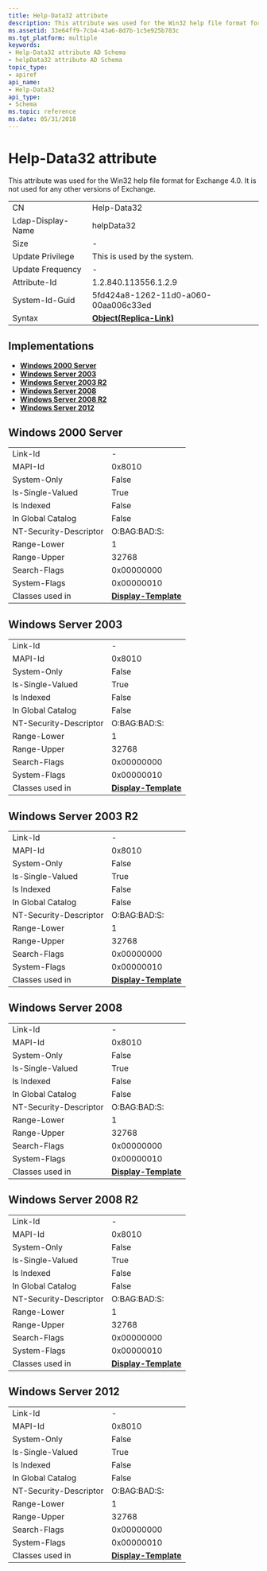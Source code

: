 ```yaml
---
title: Help-Data32 attribute
description: This attribute was used for the Win32 help file format for Exchange 4.0. It is not used for any other versions of Exchange.
ms.assetid: 33e64ff9-7cb4-43a6-8d7b-1c5e925b783c
ms.tgt_platform: multiple
keywords:
- Help-Data32 attribute AD Schema
- helpData32 attribute AD Schema
topic_type:
- apiref
api_name:
- Help-Data32
api_type:
- Schema
ms.topic: reference
ms.date: 05/31/2018
---
```


# Help-Data32 attribute

This attribute was used for the Win32 help file format for Exchange 4.0. It is not used for any other versions of Exchange.



|                   |                                                       |
|-------------------|-------------------------------------------------------|
| CN                | Help-Data32                                           |
| Ldap-Display-Name | helpData32                                            |
| Size              | \-                                                    |
| Update Privilege  | This is used by the system.                           |
| Update Frequency  | \-                                                    |
| Attribute-Id      | 1.2.840.113556.1.2.9                                  |
| System-Id-Guid    | 5fd424a8-1262-11d0-a060-00aa006c33ed                  |
| Syntax            | [**Object(Replica-Link)**](s-object-replica-link.md) |



## Implementations

-   [**Windows 2000 Server**](#windows-2000-server)
-   [**Windows Server 2003**](#windows-server-2003)
-   [**Windows Server 2003 R2**](#windows-server-2003-r2)
-   [**Windows Server 2008**](#windows-server-2008)
-   [**Windows Server 2008 R2**](#windows-server-2008-r2)
-   [**Windows Server 2012**](#windows-server-2012)

## Windows 2000 Server



|                        |                                                          |
|------------------------|----------------------------------------------------------|
| Link-Id                | \-                                                       |
| MAPI-Id                | 0x8010                                                   |
| System-Only            | False                                                    |
| Is-Single-Valued       | True                                                     |
| Is Indexed             | False                                                    |
| In Global Catalog      | False                                                    |
| NT-Security-Descriptor | O:BAG:BAD:S:                                             |
| Range-Lower            | 1                                                        |
| Range-Upper            | 32768                                                    |
| Search-Flags           | 0x00000000                                               |
| System-Flags           | 0x00000010                                               |
| Classes used in        | [**Display-Template**](c-displaytemplate.md)<br/> |



## Windows Server 2003



|                        |                                                          |
|------------------------|----------------------------------------------------------|
| Link-Id                | \-                                                       |
| MAPI-Id                | 0x8010                                                   |
| System-Only            | False                                                    |
| Is-Single-Valued       | True                                                     |
| Is Indexed             | False                                                    |
| In Global Catalog      | False                                                    |
| NT-Security-Descriptor | O:BAG:BAD:S:                                             |
| Range-Lower            | 1                                                        |
| Range-Upper            | 32768                                                    |
| Search-Flags           | 0x00000000                                               |
| System-Flags           | 0x00000010                                               |
| Classes used in        | [**Display-Template**](c-displaytemplate.md)<br/> |



## Windows Server 2003 R2



|                        |                                                          |
|------------------------|----------------------------------------------------------|
| Link-Id                | \-                                                       |
| MAPI-Id                | 0x8010                                                   |
| System-Only            | False                                                    |
| Is-Single-Valued       | True                                                     |
| Is Indexed             | False                                                    |
| In Global Catalog      | False                                                    |
| NT-Security-Descriptor | O:BAG:BAD:S:                                             |
| Range-Lower            | 1                                                        |
| Range-Upper            | 32768                                                    |
| Search-Flags           | 0x00000000                                               |
| System-Flags           | 0x00000010                                               |
| Classes used in        | [**Display-Template**](c-displaytemplate.md)<br/> |



## Windows Server 2008



|                        |                                                          |
|------------------------|----------------------------------------------------------|
| Link-Id                | \-                                                       |
| MAPI-Id                | 0x8010                                                   |
| System-Only            | False                                                    |
| Is-Single-Valued       | True                                                     |
| Is Indexed             | False                                                    |
| In Global Catalog      | False                                                    |
| NT-Security-Descriptor | O:BAG:BAD:S:                                             |
| Range-Lower            | 1                                                        |
| Range-Upper            | 32768                                                    |
| Search-Flags           | 0x00000000                                               |
| System-Flags           | 0x00000010                                               |
| Classes used in        | [**Display-Template**](c-displaytemplate.md)<br/> |



## Windows Server 2008 R2



|                        |                                                          |
|------------------------|----------------------------------------------------------|
| Link-Id                | \-                                                       |
| MAPI-Id                | 0x8010                                                   |
| System-Only            | False                                                    |
| Is-Single-Valued       | True                                                     |
| Is Indexed             | False                                                    |
| In Global Catalog      | False                                                    |
| NT-Security-Descriptor | O:BAG:BAD:S:                                             |
| Range-Lower            | 1                                                        |
| Range-Upper            | 32768                                                    |
| Search-Flags           | 0x00000000                                               |
| System-Flags           | 0x00000010                                               |
| Classes used in        | [**Display-Template**](c-displaytemplate.md)<br/> |



## Windows Server 2012



|                        |                                                          |
|------------------------|----------------------------------------------------------|
| Link-Id                | \-                                                       |
| MAPI-Id                | 0x8010                                                   |
| System-Only            | False                                                    |
| Is-Single-Valued       | True                                                     |
| Is Indexed             | False                                                    |
| In Global Catalog      | False                                                    |
| NT-Security-Descriptor | O:BAG:BAD:S:                                             |
| Range-Lower            | 1                                                        |
| Range-Upper            | 32768                                                    |
| Search-Flags           | 0x00000000                                               |
| System-Flags           | 0x00000010                                               |
| Classes used in        | [**Display-Template**](c-displaytemplate.md)<br/> |



 

 





